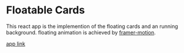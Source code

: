 # Floatable Cards

This react app is the implemention of the floating cards and an running background.
floating animation is achieved by [framer-motion](https://www.framer.com/motion/introduction/).

[app link](https://floatable-cards-1010nishants-projects.vercel.app/)